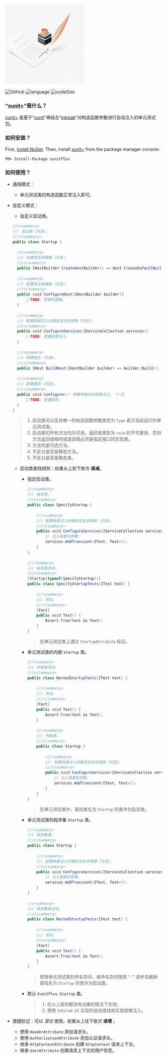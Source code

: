 ![Inkslab](inkslab.jpg 'Logo')

![GitHub](https://img.shields.io/github/license/tinylit/xunitplus.svg)
![language](https://img.shields.io/github/languages/top/tinylit/xunitplus.svg)
![codeSize](https://img.shields.io/github/languages/code-size/tinylit/xunitplus.svg)

### “[xunit+](https://www.nuget.org/packages/xunitPlus/)”是什么？

[xunit+](https://www.nuget.org/packages/xunitPlus/) 是基于“[xunit](https://github.com/xunit/xunit.git)”再结合“[inkslab](https://github.com/tinylit/inkslab.git)”对构造函数参数进行自动注入的单元测试包。

### 如何安装？
First, [install NuGet](http://docs.nuget.org/docs/start-here/installing-nuget). Then, install [xunit+](https://www.nuget.org/packages/xunitPlus/) from the package manager console: 

```
PM> Install-Package xunitPlus
```
### 如何使用？
* 通用模式：
  - 单元测试类的构造函数正常注入即可。 
* 自定义模式：
  - 自定义启动类。
  ```C#
  ///<summary>
  /// 启动类（可选）。
  ///</summary>
  public class Startup {

    ///<summary>
    /// 创建宿主构建器（可选）。
    ///</summary>
    public IHostBuilder CreateHostBuilder() => Host.CreateDefaultBuilder();

    ///<summary>
    /// 配置宿主构建器（可选）。
    ///</summary>
    public void ConfigureHost(IHostBuilder builder){
        //TODO: 配置构建器。
    }

    ///<summary>
    /// 配置依赖注入的服务及生命周期（可选）。
    ///</summary>
    public void ConfigureServices(IServiceCollection services){
        //TODO: 配置依赖注入。
    }

    ///<summary>
    /// 构建宿主（可选）。
    ///</summary>
    public IHost BuildHost(IHostBuilder builder) => builder.Build();

    ///<summary>
    /// 配置服务（可选）。
    ///</summary>
    public void Configure(/* 参数将被自动依赖注入。 */){
        //TODO: 配置服务。
    }
  }
  ```
  > 1. 启动类可以支持唯一的构造函数参数类型为 `Type` 表示当前运行的单元测试类。
  > 2. 启动类的所有方法均为可选，返回值类型为 `void` 的不可更改，否则方法返回值相同或返回值必须是指定接口的实现类。
  > 3. 方法均是可选方法。
  > 4. 不区分是否是静态方法。
  > 5. 不区分是否是静态类。
  
  - 启动类查找规则：权重从上到下依次 **递减**。
    * 指定启动类。
        ```C#
        ///<summary>
        /// 指定类。
        ///</summary>
        public class SpecifyStartup { 
            
            ///<summary>
            /// 配置依赖注入的服务及生命周期（可选）。
            ///</summary>
            public void ConfigureServices(IServiceCollection services){
                // 注入需要的参数。
                services.AddTransient<ITest, Test>();
            }
        }

        ///<summary>
        /// 指定类测试。
        ///</summary>
        [Startup(typeof(SpecifyStartup))]
        public class SpecifyStartupTests(ITest test) {

            ///<summary>
            /// 测试。
            ///</summary>
            [Fact]
            public void Test() {
                Assert.True(test is Test);
            }
        }
        ```
        > 在单元测试类上通过 `StartupAttribute` 标记。

    * 单元测试类的内嵌 `Startup` 类。
        ```C#
        ///<summary>
        /// 内嵌类测试。
        ///</summary>
        public class NestedStartupTests(ITest test) {

            ///<summary>
            /// 测试。
            ///</summary>
            [Fact]
            public void Test() {
                Assert.True(test is Test);
            }

            ///<summary>
            /// 内嵌类。
            ///</summary>
            public class Startup { 
            
                ///<summary>
                /// 配置依赖注入的服务及生命周期（可选）。
                ///</summary>
                public void ConfigureServices(IServiceCollection services){
                    // 注入需要的参数。
                    services.AddTransient<ITest, Test>();
                }
            }
        }
        ```
        > 在单元测试类中，查找类名为 `Startup` 的类作为启动类。

    * 单元测试类的程序集 `Startup` 类。
        ```C#
        ///<summary>
        /// 程序集类。
        ///</summary>
        public class Startup { 
        
            ///<summary>
            /// 配置依赖注入的服务及生命周期（可选）。
            ///</summary>
            public void ConfigureServices(IServiceCollection services){
                // 注入需要的参数。
                services.AddTransient<ITest, Test>();
            }
        }

        ///<summary>
        /// 程序集类测试。
        ///</summary>
        public class NestedStartupTests(ITest test) {

            ///<summary>
            /// 测试。
            ///</summary>
            [Fact]
            public void Test() {
                Assert.True(test is Test);
            }
        }
        ```
        > 使用单元测试类的命名空间，或命名空间按照 `“.”` 逐步右截断查找名为 `Startup` 的类作为启动类。

    * 默认 `XunitPlus.Startup` 类。
        > 1. 在以上规则都没有设置的情况下生效。
        > 2. 使用 `Inkslab.DI` 实现的自动查找和实现依赖注入。
* 便捷标记：可以 *混合* 使用，权重从上往下依次 **递增** 。
  - 使用 `HeaderAttribute` 添加请求头。
  - 使用 `AuthorizationAttribute` 添加认证请求头。
  - 继承 `HttpContextAttribute` 创建 `HttpContext` 请求上下文。
  - 继承 `UserAttribute` 创建请求上下文的用户信息。